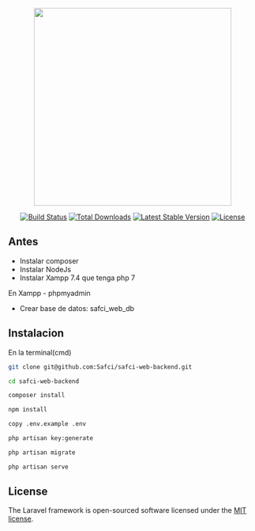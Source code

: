 <p align="center"><a href="https://laravel.com" target="_blank"><img src="https://raw.githubusercontent.com/laravel/art/master/logo-lockup/5%20SVG/2%20CMYK/1%20Full%20Color/laravel-logolockup-cmyk-red.svg" width="400"></a></p>

<p align="center">
<a href="https://travis-ci.org/laravel/framework"><img src="https://travis-ci.org/laravel/framework.svg" alt="Build Status"></a>
<a href="https://packagist.org/packages/laravel/framework"><img src="https://img.shields.io/packagist/dt/laravel/framework" alt="Total Downloads"></a>
<a href="https://packagist.org/packages/laravel/framework"><img src="https://img.shields.io/packagist/v/laravel/framework" alt="Latest Stable Version"></a>
<a href="https://packagist.org/packages/laravel/framework"><img src="https://img.shields.io/packagist/l/laravel/framework" alt="License"></a>
</p>

## Antes
- Instalar composer
- Instalar NodeJs
- Instalar Xampp 7.4 que tenga php 7

En Xampp - phpmyadmin
- Crear base de datos: safci_web_db

## Instalacion

En la terminal(cmd)
```bash
git clone git@github.com:Safci/safci-web-backend.git
```
```bash
cd safci-web-backend
```
```bash
composer install
```
```bash
npm install
```
```bash
copy .env.example .env
```
```bash
php artisan key:generate
```
```bash
php artisan migrate
```
```bash
php artisan serve
```

## License

The Laravel framework is open-sourced software licensed under the [MIT license](https://opensource.org/licenses/MIT).
